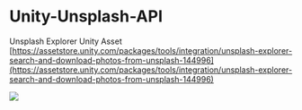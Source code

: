 # Unity-Unsplash-API
Unsplash Explorer Unity Asset  
[https://assetstore.unity.com/packages/tools/integration/unsplash-explorer-search-and-download-photos-from-unsplash-144996](https://assetstore.unity.com/packages/tools/integration/unsplash-explorer-search-and-download-photos-from-unsplash-144996)  
  
  
![](https://github.com/GeorgeFedoseev/Unity-Unsplash-API/raw/master/demo.gif)
